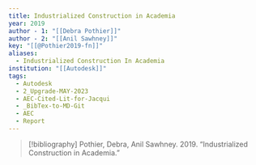 ```yaml
---
title: Industrialized Construction in Academia
year: 2019
author - 1: "[[Debra Pothier]]"
author - 2: "[[Anil Sawhney]]"
key: "[[@Pothier2019-fn]]"
aliases:
  - Industrialized Construction In Academia
institution: "[[Autodesk]]"
tags:
  - Autodesk
  - 2_Upgrade-MAY-2023
  - AEC-Cited-Lit-for-Jacqui
  - _BibTex-to-MD-Git
  - AEC
  - Report
---
```


> [!bibliography]
> Pothier, Debra, Anil Sawhney. 2019. “Industrialized Construction in Academia.”